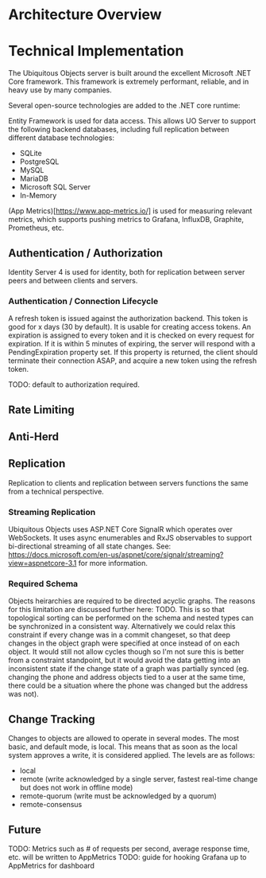 # Architecture Overview

# Technical Implementation

The Ubiquitous Objects server is built around the excellent Microsoft .NET Core framework. This framework is extremely performant, reliable, and in heavy use by many companies.

Several open-source technologies are added to the .NET core runtime:

Entity Framework is used for data access. This allows UO Server to support the following backend databases, including full replication between different database technologies:

- SQLite
- PostgreSQL
- MySQL
- MariaDB
- Microsoft SQL Server
- In-Memory

(App Metrics)[https://www.app-metrics.io/] is used for measuring relevant metrics, which supports pushing metrics to Grafana, InfluxDB, Graphite, Prometheus, etc.

## Authentication / Authorization

Identity Server 4 is used for identity, both for replication between server peers and between clients and servers.

### Authentication / Connection Lifecycle

A refresh token is issued against the authorization backend. This token is good for x days (30 by default). It is usable for creating access tokens.
An expiration is assigned to every token and it is checked on every request for expiration. If it is within 5 minutes of expiring, the server will respond with a PendingExpiration property set. If this property is returned, the client should terminate their connection ASAP, and acquire a new token using the refresh token.

TODO: default to authorization required.

## Rate Limiting

## Anti-Herd

## Replication

Replication to clients and replication between servers functions the same from a technical perspective.

### Streaming Replication

Ubiquitous Objects uses ASP.NET Core SignalR which operates over WebSockets. It uses async enumerables and RxJS observables to support bi-directional streaming of all state changes. See: https://docs.microsoft.com/en-us/aspnet/core/signalr/streaming?view=aspnetcore-3.1 for more information.

### Required Schema

Objects heirarchies are required to be directed acyclic graphs. The reasons for this limitation are discussed further here: TODO. This is so that topological sorting can be performed on the schema and nested types can be synchronized in a consistent way. Alternatively we could relax this constraint if every change was in a commit changeset, so that deep changes in the object graph were specified at once instead of on each object. It would still not allow cycles though so I'm not sure this is better from a constraint standpoint, but it would avoid the data getting into an inconsistent state if the change state of a graph was partially synced (eg. changing the phone and address objects tied to a user at the same time, there could be a situation where the phone was changed but the address was not).

## Change Tracking

Changes to objects are allowed to operate in several modes. The most basic, and default mode, is local. This means that as soon as the local system approves a write, it is considered applied. The levels are as follows:

- local
- remote (write acknowledged by a single server, fastest real-time change but does not work in offline mode)
- remote-quorum (write must be acknowledged by a quorum)
- remote-consensus

## Future

TODO: Metrics such as # of requests per second, average response time, etc. will be written to AppMetrics
TODO: guide for hooking Grafana up to AppMetrics for dashboard
